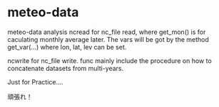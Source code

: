 # meteo-data
meteo-data analysis
ncread for nc_file read, where get_mon() is for caculating monthly average later. The vars will be got by the method get_var(...) where lon, lat, lev can be set.

ncwrite for nc_file write.
func mainly include the procedure on how to concatenate datasets from multi-years.

Just for Practice....

頑張れ！
